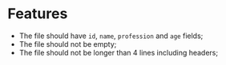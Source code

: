 # Features

- The file should have `id`, `name`, `profession` and `age` fields;
- The file should not be empty;
- The file should not be longer than 4 lines including headers;